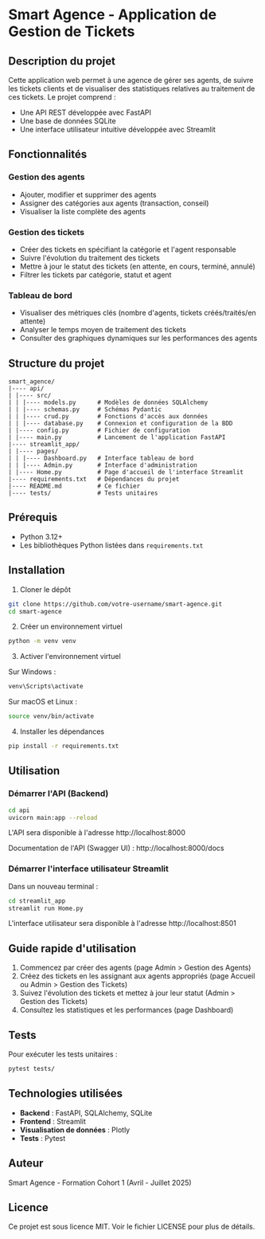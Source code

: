 # Smart Agence - Application de Gestion de Tickets

## Description du projet

Cette application web permet à une agence de gérer ses agents, de suivre les tickets clients et de visualiser des statistiques relatives au traitement de ces tickets. Le projet comprend :

- Une API REST développée avec FastAPI
- Une base de données SQLite 
- Une interface utilisateur intuitive développée avec Streamlit

## Fonctionnalités

### Gestion des agents
- Ajouter, modifier et supprimer des agents
- Assigner des catégories aux agents (transaction, conseil)
- Visualiser la liste complète des agents

### Gestion des tickets
- Créer des tickets en spécifiant la catégorie et l'agent responsable
- Suivre l'évolution du traitement des tickets
- Mettre à jour le statut des tickets (en attente, en cours, terminé, annulé)
- Filtrer les tickets par catégorie, statut et agent

### Tableau de bord
- Visualiser des métriques clés (nombre d'agents, tickets créés/traités/en attente)
- Analyser le temps moyen de traitement des tickets
- Consulter des graphiques dynamiques sur les performances des agents

## Structure du projet

```
smart_agence/
|---- api/
| |---- src/
| | |---- models.py      # Modèles de données SQLAlchemy
| | |---- schemas.py     # Schémas Pydantic
| | |---- crud.py        # Fonctions d'accès aux données
| | |---- database.py    # Connexion et configuration de la BDD
| |---- config.py        # Fichier de configuration
| |---- main.py          # Lancement de l'application FastAPI
|---- streamlit_app/
| |---- pages/
| | |---- Dashboard.py   # Interface tableau de bord
| | |---- Admin.py       # Interface d'administration
| |---- Home.py          # Page d'accueil de l'interface Streamlit
|---- requirements.txt   # Dépendances du projet
|---- README.md          # Ce fichier
|---- tests/             # Tests unitaires
```

## Prérequis

- Python 3.12+
- Les bibliothèques Python listées dans `requirements.txt`

## Installation

1. Cloner le dépôt
```bash
git clone https://github.com/votre-username/smart-agence.git
cd smart-agence
```

2. Créer un environnement virtuel
```bash
python -m venv venv
```

3. Activer l'environnement virtuel

Sur Windows :
```bash
venv\Scripts\activate
```

Sur macOS et Linux :
```bash
source venv/bin/activate
```

4. Installer les dépendances
```bash
pip install -r requirements.txt
```

## Utilisation

### Démarrer l'API (Backend)
```bash
cd api
uvicorn main:app --reload
```
L'API sera disponible à l'adresse http://localhost:8000

Documentation de l'API (Swagger UI) : http://localhost:8000/docs

### Démarrer l'interface utilisateur Streamlit
Dans un nouveau terminal :
```bash
cd streamlit_app
streamlit run Home.py
```
L'interface utilisateur sera disponible à l'adresse http://localhost:8501

## Guide rapide d'utilisation

1. Commencez par créer des agents (page Admin > Gestion des Agents)
2. Créez des tickets en les assignant aux agents appropriés (page Accueil ou Admin > Gestion des Tickets)
3. Suivez l'évolution des tickets et mettez à jour leur statut (Admin > Gestion des Tickets)
4. Consultez les statistiques et les performances (page Dashboard)

## Tests

Pour exécuter les tests unitaires :
```bash
pytest tests/
```

## Technologies utilisées

- **Backend** : FastAPI, SQLAlchemy, SQLite
- **Frontend** : Streamlit
- **Visualisation de données** : Plotly
- **Tests** : Pytest

## Auteur

Smart Agence - Formation Cohort 1 (Avril - Juillet 2025)

## Licence

Ce projet est sous licence MIT. Voir le fichier LICENSE pour plus de détails.
